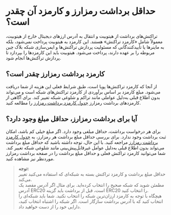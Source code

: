 
#  حداقل برداشت رمزارز و کارمزد آن چقدر است؟
تراکنش‌های برداشت از هیتوبیت و انتقال به آدرس ارزهای دیجیتال خارج از هیتوبیت، معمولاً شامل «کارمزد تراکنش» هستند. این کارمزد به هیتوبیت پرداخت نمی‌شود، بلکه به ماینرها یا تأییدکنندگانی که مسئولیت پردازش تراکنش‌ها و ایمن‌سازی شبکه بلاک چین مربوطه را بر عهده دارند، پرداخت می‌شود. 
هیتوبیت باید این کارمزدها را بپردازد تا پردازش تراکنش‌ها انجام شود.
## کارمزد برداشت رمزارز چقدر است؟
 از آنجا که کارمزد تراکنش‌ها پویا است، طبق شرایط فعلی این هزینه از شما دریافت می‌شود. مبلغ کارمزد بر اساس برآوردی از کارمزد تراکنش‌های شبکه است و می‌تواند بدون اطلاع قبلی به‌دلیل عواملی مانند تراکم و شلوغی شبکه تغییر  کند. برای آگاهی از کارمزدهای برداشت رمزارز [جدول کارمزد برداشت رمزارز](https://hitobit.com/fa/fee/deposit/)  را مطالعه کنید.

## آیا برای برداشت رمزارز، حداقل مبلغ وجود دارد؟

برای هر درخواست برداشت، حداقل مبلغی وجود دارد. اگر مبلغ خیلی کم باشد، امکان ثبت برداشت وجود ندارد. برای بررسی حداقل مبلغ برداشت هر رمزارز، به [جدول کارمزد برداشت رمزارز](https://hitobit.com/fa/fee/deposit/) مراجعه کنید. با این حال، توجه داشته باشید که حداقل مبلغ برداشت می‌تواند بدون اطلاع قبلی به‌دلیل عوامل غیرقابل‌پیش‌بینی مانند شلوغی شبکه تغییر کند.
شما می‌توانید کارمزد تراکنش فعلی و حداقل مبلغ برداشت را در صفحه برداشت رمزارز موردنظر نیز مشاهده کنید.

> **توجه:**<br> حداقل مبلغ برداشت و کارمزد تراکنش بسته به شبکه‌ای که استفاده می‌کنید تغییر می‌کند.<br>
 مطمئن شوید که شبکه صحیح را انتخاب کرده‌اید. برای مثال اگر آدرس مقصد یک آدرس ERC20 است، قبل از برداشت باید گزینه ERC20 را انتخاب کنید.<br>
هیچگاه با توجه به کارمزد ارزان‌ترین شبکه را انتخاب نکنید. شما باید شبکه‌ای را انتخاب کنید که با آدرس برداشت سازگار است. اگر شبکه را اشتباه انتخاب کنید، دارایی خود را از دست خواهید داد.


